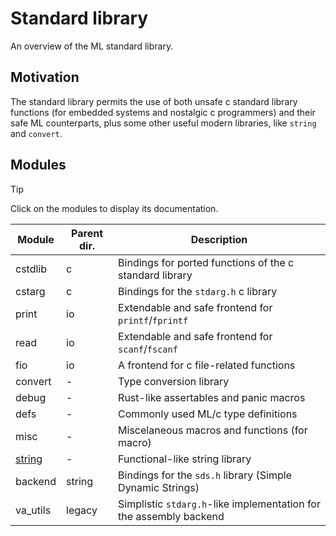 # Standard library

An overview of the ML standard library.

## Motivation

The standard library permits the use of both unsafe c standard library functions (for embedded systems and nostalgic c programmers) and their safe ML counterparts, plus some other useful modern libraries, like `string` and `convert`.

## Modules

> [!TIP]
> Click on the modules to display its documentation.

Module        | Parent dir.   | Description
--------------|---------------|------------
cstdlib       | c             | Bindings for ported functions of the c standard library
cstarg        | c             | Bindings for the `stdarg.h` c library
print         | io            | Extendable and safe frontend for `printf`/`fprintf`
read          | io            | Extendable and safe frontend for `scanf`/`fscanf`
fio           | io            | A frontend for c file-related functions
convert       | -             | Type conversion library
debug         | -             | Rust-like assertables and panic macros
defs          | -             | Commonly used ML/c type definitions
misc          | -             | Miscelaneous macros and functions (for macro)
[string](docs/stdlib/string.md)        | -             | Functional-like string library
backend       | string        | Bindings for the `sds.h` library (Simple Dynamic Strings)
va_utils      | legacy        | Simplistic `stdarg.h`-like implementation for the assembly backend
